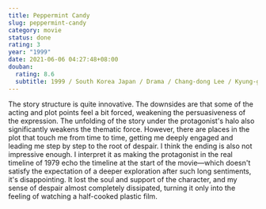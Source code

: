 ```yaml
---
title: Peppermint Candy
slug: peppermint-candy
category: movie
status: done
rating: 3
year: "1999"
date: 2021-06-06 04:27:48+08:00
douban:
  rating: 8.6
  subtitle: 1999 / South Korea Japan / Drama / Chang-dong Lee / Kyung-gu Sol, So-ri Moon
---
```


The story structure is quite innovative. The downsides are that some of the acting and plot points feel a bit forced, weakening the persuasiveness of the expression. The unfolding of the story under the protagonist's halo also significantly weakens the thematic force. However, there are places in the plot that touch me from time to time, getting me deeply engaged and leading me step by step to the root of despair. I think the ending is also not impressive enough. I interpret it as making the protagonist in the real timeline of 1979 echo the timeline at the start of the movie—which doesn't satisfy the expectation of a deeper exploration after such long sentiments, it's disappointing. It lost the soul and support of the character, and my sense of despair almost completely dissipated, turning it only into the feeling of watching a half-cooked plastic film.
